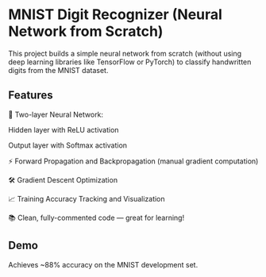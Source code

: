 # MNIST Digit Recognizer (Neural Network from Scratch)
This project builds a simple neural network from scratch (without using deep learning libraries like TensorFlow or PyTorch) to classify handwritten digits from the MNIST dataset.

## Features
🧠 Two-layer Neural Network:

Hidden layer with ReLU activation

Output layer with Softmax activation

⚡ Forward Propagation and Backpropagation (manual gradient computation)

🛠️ Gradient Descent Optimization

📈 Training Accuracy Tracking and Visualization

📚 Clean, fully-commented code — great for learning!

## Demo
Achieves ~88% accuracy on the MNIST development set.



